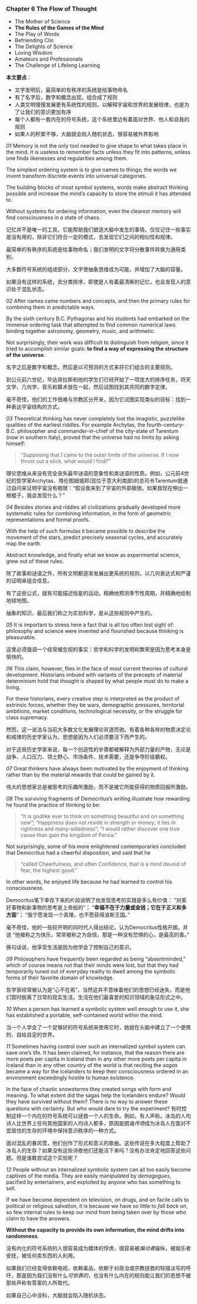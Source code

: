 ### Chapter 6 The Flow of Thought
* The Mother of Science
* **The Rules of the Games of the Mind**
* The Play of Words
* Befriending Clio
* The Delights of Science
* Loving Wisdom
* Amateurs and Professionals
* The Challenge of Lifelong Learning

**本文要点**：
* 文字发明后，最简单的有秩序的系统是给事物命名
* 有了名字后，数字和概念出现，组合成了规则
* 人类文明慢慢发展更有系统性的规则，以解释宇宙和世界的发展规律，也是为了让我们的意识更加有序
* 每个人都有一套内在的符号系统，这个系统里边有着面对世界、他人和自我的规则
* 如果人的积累不够，大脑就会陷入随机状态，很容易被外界影响

*01*
Memory is not the only tool needed to give shape to what takes place in the mind. It is useless to remember facts unless they fit into patterns, unless one finds likenesses and regularities among them. 

The simplest ordering system is to give names to things; the words we invent transform discrete events into universal categories. 

The building blocks of most symbol systems, words make abstract thinking possible and increase the mind’s capacity to store the stimuli it has attended to. 

Without systems for ordering information, even the clearest memory will find consciousness in a state of chaos.

记忆并不是唯一的工具，它能帮助我们塑造大脑中发生的事情。仅仅记住一些事实是没有用的，除非它们符合一定的模式，去发现它们之间的相似性和规律。

最简单的有秩序的系统是给事物命名；我们发明的文字将分散事件转换为通用类别。

大多数符号系统的组成部分，文字使抽象思维成为可能，并增加了大脑的容量。

如果没有这样的系统，去分类排序，即使是人有着最清晰的记忆，也会发现人的意识处于混乱状态。

*02*
After names came numbers and concepts, and then the primary rules for combining them in predictable ways. 

By the sixth century B.C. Pythagoras and his students had embarked on the immense ordering task that attempted to find common numerical laws binding together astronomy, geometry, music, and arithmetic. 

Not surprisingly, their work was difficult to distinguish from religion, since it tried to accomplish similar goals: **to find a way of expressing the structure of the universe**. 

名字之后是数字和概念，然后是以可预测的方式来将它们组合的主要规则。

到公元前六世纪，毕达哥拉斯和他的学生们已经开始了一项庞大的排序任务，将天文学、几何学、音乐和算术放在一起，然后试图找到其共同的数字定律。

毫不奇怪，他们的工作很难与宗教区分开来，因为它试图实现类似的目标：找到一种表达宇宙结构的方式。

*03*
Theoretical thinking has never completely lost the imagistic, puzzlelike qualities of the earliest riddles. 
For example Archytas, the fourth-century-B.C. philosopher and commander-in-chief of the city-state of Tarentum (now in southern Italy), proved that the universe had no limits by asking himself: 
>“Supposing that I came to the outer limits of the universe. If I now thrust out a stick, what would I find?” 

理论思维从来没有完全丧失最早谜语的意象性和类谜语的性质。例如，公元前4世纪的哲学家Archytas、塔伦图姆城邦(现位于意大利南部)的总司令Tarentum就通过自问来证明宇宙没有极限：“假设我来到了宇宙的外部极限。如果我现在伸出一根棍子，我会发现什么？”

*04*
Besides stories and riddles all civilizations gradually developed more systematic rules for combining information, in the form of geometric representations and formal proofs. 

With the help of such formulas it became possible to describe the movement of the stars, predict precisely seasonal cycles, and accurately map the earth. 

Abstract knowledge, and finally what we know as experimental science, grew out of these rules.

除了故事和谜语之外，所有文明都逐渐发展出更系统的规则，以几何表达式和严谨的证明来组合信息。

有了这些公式，就有可能描述恒星的运动，精确地预测季节性周期，并精确地绘制地球地图。

抽象的知识，最后我们称之为实验科学，是从这些规则中产生的。

*05*
It is important to stress here a fact that is all too often lost sight of: philosophy and science were invented and flourished because thinking is pleasurable. 

这里必须强调一个经常被忽视的事实：哲学和科学的发明和繁荣是因为思考本身是愉快的。

*06*
This claim, however, flies in the face of most current theories of cultural development. Historians imbued with variants of the precepts of material determinism hold that thought is shaped by what people must do to make a living. 

For these historians, every creative step is interpreted as the product of extrinsic forces, whether they be wars, demographic pressures, territorial ambitions, market conditions, technological necessity, or the struggle for class supremacy.

然而，这一说法与当前大多数文化发展理论背道而驰。有着各种各样的物质决定论和戒律的历史学家认为，思想是因为人们必须要活下而产生的。

对于这些历史学家来说，每一个创造性的步骤都被解释为外部力量的产物，无论是战争、人口压力、领土野心、市场条件、技术需要，还是争夺阶级霸权。

*07*
Great thinkers have always been motivated by the enjoyment of thinking rather than by the material rewards that could be gained by it. 

伟大的思想家总是被思考的乐趣所激励，而不是被它所能获得的物质回报所激励。
 
*08*
The surviving fragments of Democritus’s writing illustrate how rewarding he found the practice of thinking to be: 
>“It is godlike ever to think on something beautiful and on something new”; 
>“Happiness does not reside in strength or money; it lies in rightness and many-sidedness”; 
>“I would rather discover one true cause than gain the kingdom of Persia.” 

Not surprisingly, some of his more enlightened contemporaries concluded that Democritus had a cheerful disposition, and said that he 
>“called Cheerfulness, and often Confidence, that is a mind devoid of fear, the highest good.” 

In other words, he enjoyed life because he had learned to control his consciousness.

Democritus笔下幸存下来的片段说明了他发现思考的实践是多么有价值：
“对美好事物和新事物的思考是上帝般的”；
“**幸福不在于力量或金钱；它在于正义和多方面**”；
“我宁愿发现一个真理，也不愿获得波斯王国。”

毫不奇怪，他的一些较开明的同时代人得出结论，认为Democritus性格开朗，并说
“他被称之为快乐，常常被称之为自信，那是一种没有恐惧的心，是最高的善。”

换句话说，他享受生活是因为他学会了控制自己的意识。

*09*
Philosophers have frequently been regarded as being “absentminded,” which of course means not that their minds were lost, but that they had temporarily tuned out of everyday reality to dwell among the symbolic forms of their favorite domain of knowledge. 

哲学家经常被认为是“心不在焉”，当然这并不意味着他们的思想已经迷失，而是他们暂时脱离了日常的现实生活，生活在他们最喜爱的知识领域的象征形式之中。

*10*
When a person has learned a symbolic system well enough to use it, she has established a portable, self-contained world within the mind.

当一个人学会了一个足够好的符号系统来使用它时，她就在头脑中建立了一个便携的、自给自足的世界。

*11*
Sometimes having control over such an internalized symbol system can save one’s life. It has been claimed, for instance, that the reason there are more poets per capita in Iceland than in any other more poets per capita in Iceland than in any other country of the world is that reciting the *sagas* became a way for the Icelanders to keep their consciousness ordered in an environment exceedingly hostile to human existence. 

In the face of chaotic snowstorms they created songs with form and meaning. To what extent did the sagas help the Icelanders endure? Would they have survived without them? There is no way to answer these questions with certainty. But who would dare to try the experiment?
有时控制这样一个内在的符号系统可以拯救一个人的生命。例如，有人声称，冰岛的人均诗人比世界上任何其他国家的人均诗人都多，原因是朗诵*传奇*成为冰岛人在面对不宜居住的生存的环境中保持意识秩序的一种方式。

面对混乱的暴风雪，他们创作了形式和意义的歌曲。这些传说在多大程度上帮助了冰岛人的生存？如果没有这些诗歌他们还能活下来吗？没有办法肯定地回答这些问题。但是谁敢尝试这个实验呢？


*12*
People without an internalized symbolic system can all too easily become captives of the media. They are easily manipulated by *demagogues*, pacified by entertainers, and exploited by anyone who has something to sell. 

If we have become dependent on television, on drugs, and on facile calls to political or religious salvation, it is because we have so little to *fall back on*, so few internal rules to keep our mind from being taken over by those who claim to have the answers. 

**Without the capacity to provide its own information, the mind drifts into randomness**. 

没有内化的符号系统的人很容易成为媒体的俘虏，很容易被*煽动者*操纵，被娱乐者安抚，被任何卖东西的人利用。

如果我们已经变得依赖电视，依赖毒品，依赖于对政治或宗教拯救的轻描淡写的呼吁，那是因为我们没有什么*可依靠的*，也没有什么内在的规则能让我们的思想不被那些声称有答案的人所取代。

如果自己心中没料，大脑就会陷入随机状态。